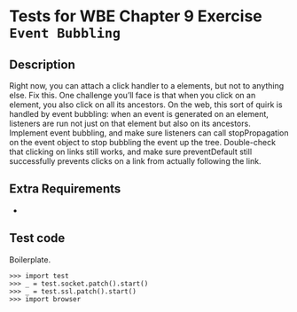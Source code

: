 Tests for WBE Chapter 9 Exercise `Event Bubbling`
============================================

Description
-----------

Right now, you can attach a click handler to a elements, but not to anything
    else.
Fix this.
One challenge you’ll face is that when you click on an element, you also click
    on all its ancestors.
On the web, this sort of quirk is handled by event bubbling: when an event is
    generated on an element, listeners are run not just on that element but
    also on its ancestors.
Implement event bubbling, and make sure listeners can call stopPropagation on
    the event object to stop bubbling the event up the tree.
Double-check that clicking on links still works, and make sure preventDefault
    still successfully prevents clicks on a link from actually following the
    link.


Extra Requirements
------------------
* 


Test code
---------

Boilerplate.

    >>> import test
    >>> _ = test.socket.patch().start()
    >>> _ = test.ssl.patch().start()
    >>> import browser
